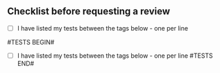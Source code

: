 ## Checklist before requesting a review
- [ ] I have listed my tests between the tags below - one per line

#TESTS BEGIN#
- [ ] I have listed my tests between the tags below - one per line
#TESTS END#

